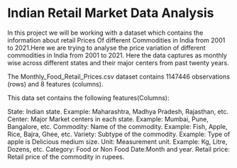 # Indian Retail Market Data  Analysis

In this project we will be working with a dataset which contains the information about retail Prices Of different Commodities
in India from 2001 to 2021.Here we are trying to analyse the price variation of different commodities in India from 2001 to 2021.
Here the data captures as monthly wise across different states and their major centers from past twenty years.

The Monthly_Food_Retail_Prices.csv dataset contains 1147446 observations (rows) and  8 features (columns).

This data set contains the following features(Columns):
    
State: Indian state. Example: Maharashtra, Madhya Pradesh, Rajasthan, etc.
Center: Major Market centers in each state. Example: Mumbai, Pune, Bangalore, etc.
Commodity: Name of the commodity. Example: Fish, Apple, Rice, Bajra, Ghee, etc.
Variety: Subtype of the commodity. Example: Type of apple is Delicious medium size.
Unit: Measurement unit. Example: Kg, Litre, Dozens, etc.
Category: Food or Non Food
Date:Month and year.
Retail price: Retail price of the commodity in rupees.
